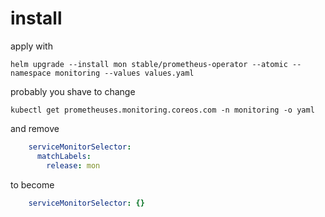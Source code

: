 # install

apply with 
```
helm upgrade --install mon stable/prometheus-operator --atomic --namespace monitoring --values values.yaml
```

probably you shave to change
```
kubectl get prometheuses.monitoring.coreos.com -n monitoring -o yaml
```
and remove 
```yaml
    serviceMonitorSelector:
      matchLabels:
        release: mon
```
to become 
```yaml
    serviceMonitorSelector: {}
```
